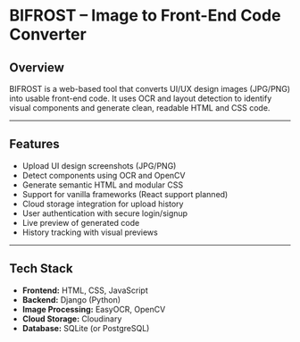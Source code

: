 # BIFROST – Image to Front-End Code Converter

## Overview

BIFROST is a web-based tool that converts UI/UX design images (JPG/PNG) into usable front-end code. It uses OCR and layout detection to identify visual components and generate clean, readable HTML and CSS code.

---

## Features

- Upload UI design screenshots (JPG/PNG)
- Detect components using OCR and OpenCV
- Generate semantic HTML and modular CSS
- Support for vanilla frameworks (React support planned)
- Cloud storage integration for upload history
- User authentication with secure login/signup
- Live preview of generated code
- History tracking with visual previews

---

## Tech Stack

- **Frontend:** HTML, CSS, JavaScript
- **Backend:** Django (Python)
- **Image Processing:** EasyOCR, OpenCV
- **Cloud Storage:** Cloudinary
- **Database:** SQLite (or PostgreSQL)


